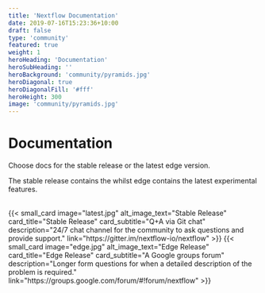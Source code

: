 ```yaml
---
title: 'Nextflow Documentation'
date: 2019-07-16T15:23:36+10:00
draft: false
type: 'community'
featured: true
weight: 1
heroHeading: 'Documentation'
heroSubHeading: ''
heroBackground: 'community/pyramids.jpg'
heroDiagonal: true
heroDiagonalFill: '#fff'
heroHeight: 300
image: 'community/pyramids.jpg'
---
```

# Documentation

Choose docs for the stable release or the latest edge version.

The stable release contains the whilst edge contains the latest experimental features.

</br>

<div class="container">
  <div class="row">
    {{< small_card 
      image="latest.jpg" 
      alt_image_text="Stable Release"
      card_title="Stable Release" 
      card_subtitle="Q+A via Git chat" 
      description="24/7 chat channel for the community to ask questions and provide support."
      link="https://gitter.im/nextflow-io/nextflow"
    >}}
    {{< small_card
      image="edge.jpg" 
      alt_image_text="Edge Release"
      card_title="Edge Release" 
      card_subtitle="A Google groups forum" 
      description="Longer form questions for when a detailed description of the problem is required."
      link="https://groups.google.com/forum/#!forum/nextflow"
    >}}
  </div>
  </br>
</div>
